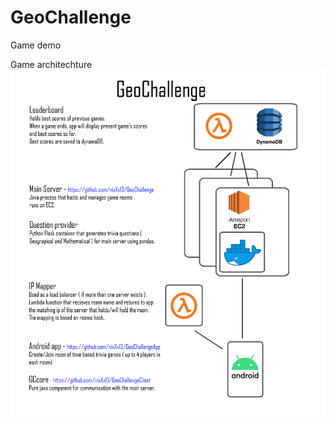 # GeoChallenge
Game demo

Game architechture
![alt text](https://github.com/nixXx13/GeoChallenge/blob/master/Poster.jpg?raw=true)
